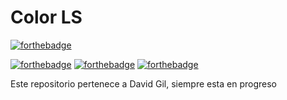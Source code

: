 # Color LS

[![forthebadge](https://forthebadge.com/images/badges/powered-by-electricity.svg)](https://forthebadge.com) 

[![forthebadge](https://forthebadge.com/images/badges/built-with-love.svg)](https://forthebadge.com)
[![forthebadge](https://forthebadge.com/images/badges/built-with-resentment.svg)](https://forthebadge.com)
[![forthebadge](https://forthebadge.com/images/badges/60-percent-of-the-time-works-every-time.svg)](https://forthebadge.com)


Este repositorio pertenece a David Gil, siempre esta en progreso 

